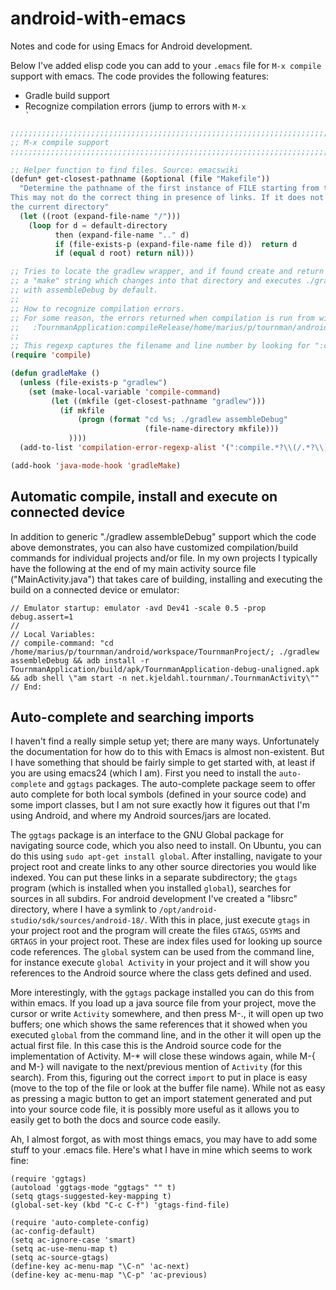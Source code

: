 android-with-emacs
==================

Notes and code for using Emacs for Android development.

Below I've added elisp code you can add to your <code>.emacs</code> file for <code>M-x compile</code>
support with emacs. The code provides the following features:

* Gradle build support
* Recognize compilation errors (jump to errors with <code>M-x `</code>

```lisp
;;;;;;;;;;;;;;;;;;;;;;;;;;;;;;;;;;;;;;;;;;;;;;;;;;;;;;;;;;;;;;;;;;;;;;;;
;; M-x compile support
;;;;;;;;;;;;;;;;;;;;;;;;;;;;;;;;;;;;;;;;;;;;;;;;;;;;;;;;;;;;;;;;;;;;;;;;

;; Helper function to find files. Source: emacswiki
(defun* get-closest-pathname (&optional (file "Makefile"))
  "Determine the pathname of the first instance of FILE starting from the current directory towards root.
This may not do the correct thing in presence of links. If it does not find FILE, then it shall return 
the current directory"
  (let ((root (expand-file-name "/")))
    (loop for d = default-directory 
          then (expand-file-name ".." d)
          if (file-exists-p (expand-file-name file d))  return d
          if (equal d root) return nil)))

;; Tries to locate the gradlew wrapper, and if found create and return
;; a "make" string which changes into that directory and executes ./gradlew
;; with assembleDebug by default.
;;
;; How to recognize compilation errors.
;; For some reason, the errors returned when compilation is run from within emacs is:
;;   :TournmanApplication:compileRelease/home/marius/p/tournman/android/workspace/TournmanProject/TournmanApplication/src/main/java/net/kjeldahl/tournman/TournmanActivity.java:153: error: ';' expected
;;
;; This regexp captures the filename and line number by looking for ":compile.*?(filename):(lineno):
(require 'compile)

(defun gradleMake ()
  (unless (file-exists-p "gradlew")
    (set (make-local-variable 'compile-command)
         (let ((mkfile (get-closest-pathname "gradlew")))
           (if mkfile
               (progn (format "cd %s; ./gradlew assembleDebug"
                              (file-name-directory mkfile)))
             ))))
  (add-to-list 'compilation-error-regexp-alist '(":compile.*?\\(/.*?\\):\\([0-9]+\\): " 1 2)))

(add-hook 'java-mode-hook 'gradleMake)

```

Automatic compile, install and execute on connected device
----------------------------------------------------------

In addition to generic "./gradlew assembleDebug" support which the code above demonstrates, you
can also have customized compilation/build commands for individual projects and/or file. In my
own projects I typically have the following at the end of my main activity source file ("MainActivity.java")
that takes care of building, installing and executing the build on a connected device or emulator:

```
// Emulator startup: emulator -avd Dev41 -scale 0.5 -prop debug.assert=1
//
// Local Variables:
// compile-command: "cd /home/marius/p/tournman/android/workspace/TournmanProject/; ./gradlew assembleDebug && adb install -r TournmanApplication/build/apk/TournmanApplication-debug-unaligned.apk && adb shell \"am start -n net.kjeldahl.tournman/.TournmanActivity\""
// End:
```

Auto-complete and searching imports
-----------------------------------

I haven't find a really simple setup yet; there are many ways. Unfortunately the documentation for how do to this
with Emacs is almost non-existent. But I have something that should be fairly simple to get started with, at least
if you are using emacs24 (which I am). First you need to install the `auto-complete` and `ggtags` packages.
The auto-complete package seem to offer auto complete for both local symbols (defined in your source code) and
some import classes, but I am not sure exactly how it figures out that I'm using Android, and where my Android sources/jars are
located.

The `ggtags` package is an interface to the GNU Global package for navigating source code, which you also need
to install. On Ubuntu, you can do this using `sudo apt-get install global`. After installing, navigate to your project
root and create links to any other source directories you would like indexed. You can put these links in a separate
subdirectory; the `gtags` program (which is installed when you installed `global`), searches for sources in all
subdirs. For android development I've created a "libsrc" directory, where I have a symlink to
`/opt/android-studio/sdk/sources/android-18/`. With this in place, just execute `gtags` in your project root and
the program will create the files `GTAGS`, `GSYMS` and `GRTAGS` in your project root. These are index files
used for looking up source code references. The `global` system can be used from the command line, for instance
execute `global Activity` in your project and it will show you references to the Android source where the class
gets defined and used.

More interestingly, with the `ggtags` package installed you can do this from within emacs. If you load up a java
source file from your project, move the cursor or write `Activity` somewhere, and then press M-., it will open
up two buffers; one which shows the same references that it showed when you executed `global` from the command
line, and in the other it will open up the actual first file. In this case this is the Android source code for
the implementation of Activity. M-* will close these windows again, while M-{ and M-} will navigate to the
next/previous mention of `Activity` (for this search). From this, figuring out the correct `import` to put
in place is easy (move to the top of the file or look at the buffer file name). While not as easy as pressing
a magic button to get an import statement generated and put into your source code file, it is possibly more
useful as it allows you to easily get to both the docs and source code easily.

Ah, I almost forgot, as with most things emacs, you may have to add some stuff to your .emacs file. Here's what I
have in mine which seems to work fine:

    (require 'ggtags)
    (autoload 'ggtags-mode "ggtags" "" t)
    (setq gtags-suggested-key-mapping t)
    (global-set-key (kbd "C-c C-f") 'gtags-find-file)
    
    (require 'auto-complete-config)
    (ac-config-default)
    (setq ac-ignore-case 'smart)
    (setq ac-use-menu-map t)
    (setq ac-source-gtags)
    (define-key ac-menu-map "\C-n" 'ac-next)
    (define-key ac-menu-map "\C-p" 'ac-previous)
